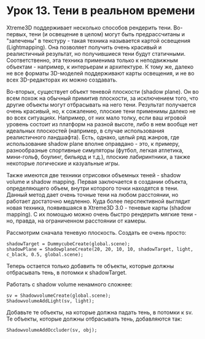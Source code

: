 # Урок 13. Тени в реальном времени

Xtreme3D поддерживает несколько способов рендерить тени. Во-первых, тени (и освещение в целом) могут быть предрассчитаны и "запечены" в текстуру - такая техника называется картой освещения (Lightmapping). Она позволяет получить очень красивый и реалистичный результат, но получившиеся тени будут статичными. Соответственно, эта техника применима только к неподвижным объектам - например, к интерьерам и архитектуре. К тому же, далеко не все форматы 3D-моделей поддерживают карты освещения, и не во всех 3D-редакторах их можно создавать.

Во-вторых, существует объект теневой плоскости (shadow plane). Он во всем похож на обычный примитив плоскости, за исключением того, что другие объекты могут отбрасывать на него тени. Результат получается очень красивый, но, к сожалению, плоские тени применимы далеко не во всех ситуациях. Например, от них мало толку, если ваш игровой уровень состоит из платформ на разной высоте, либо в нем вообще нет идеальных плоскостей (например, в случае использования реалистичного ландшафта). Есть, однако, целый ряд жанров, где использование shadow plane вполне оправдано - это, к примеру, разнообразные спортивные симуляторы (футбол, легкая атлетика, мини-гольф, боулинг, бильярд и т.д.), плоские лабиринтники, а также некоторые логические и казуальные игры.

Также имеются две техники отрисовки объемных теней - shadow volume и shadow mapping. Первая заключается в создании объекта, определяющего объем, внутри которого точки находятся в тени. Данный метод дает очень точные тени на любом расстоянии, но работает достаточно медленно. Куда более перспективной выглядит новая техника, появившаяся в Xtreme3D 3.0 - теневые карты (shadow mapping). С их помощью можно очень быстро рендерить мягкие тени - но, правда, на ограниченном расстоянии от камеры.

Рассмотрим сначала теневую плоскость. Создать ее очень просто:

```gml
shadowTarget = DummycubeCreate(global.scene);
shadowPlane = ShadowplaneCreate(20, 20, 10, 10, shadowTarget, light, c_black, 0.5, global.scene);
```

Теперь остается только добавить те объекты, которые должны отбрасывать тень, в потомки к shadowTarget.

Работать с shadow volume ненамного сложнее:

```gml
sv = ShadowvolumeCreate(global.scene);
ShadowvolumeAddLight(sv, light);
```

Добавьте те объекты, на которые должна падать тень, в потомки к sv. Те объекты, которые должны отбрасывать тень, добавляются так:

```gml
ShadowvolumeAddOccluder(sv, obj);
```
